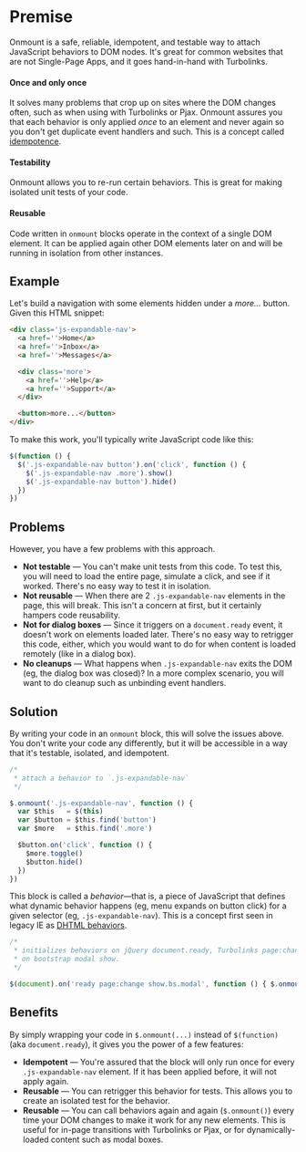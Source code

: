 # Premise

Onmount is a safe, reliable, idempotent, and testable way to attach JavaScript behaviors to DOM nodes. It's great for common websites that are not Single-Page Apps, and it goes hand-in-hand with Turbolinks.

#### Once and only once

It solves many problems that crop up on sites where the DOM changes often, such as when using with Turbolinks or Pjax. Onmount assures you that each behavior is only applied *once* to an element and never again so you don't get duplicate event handlers and such. This is a concept called [idempotence].

[idempotence]: https://en.wikipedia.org/wiki/Idempotence

#### Testability

Onmount allows you to re-run certain behaviors. This is great for making isolated unit tests of your code.

#### Reusable

Code written in `onmount` blocks operate in the context of a single DOM element. It can be applied again other DOM elements later on and will be running in isolation from other instances.

## Example

Let's build a navigation with some elements hidden under a *more...* button. Given this HTML snippet:

```html
<div class='js-expandable-nav'>
  <a href=''>Home</a>
  <a href=''>Inbox</a>
  <a href=''>Messages</a>

  <div class='more'>
    <a href=''>Help</a>
    <a href=''>Support</a>
  </div>

  <button>more...</button>
</div>
```

To make this work, you'll typically write JavaScript code like this:

```js
$(function () {
  $('.js-expandable-nav button').on('click', function () {
    $('.js-expandable-nav .more').show()
    $('.js-expandable-nav button').hide()
  })
})
```

## Problems

However, you have a few problems with this approach.

- **Not testable** — You can't make unit tests from this code. To test this, you will need to load the entire page, simulate a click, and see if it worked. There's no easy way to test it in isolation.
- **Not reusable** — When there are 2 `.js-expandable-nav` elements in the page, this will break. This isn't a concern at first, but it certainly hampers code reusability.
- **Not for dialog boxes** — Since it triggers on a `document.ready` event, it doesn't work on elements loaded later. There's no easy way to retrigger this code, either, which you would want to do for when content is loaded remotely (like in a dialog box).
- **No cleanups** — What happens when `.js-expandable-nav` exits the DOM (eg, the dialog box was closed)? In a more complex scenario, you will want to do cleanup such as unbinding event handlers.

## Solution

By writing your code in an `onmount` block, this will solve the issues above. You don't write your code any differently, but it will be accessible in a way that it's testable, isolated, and idempotent.

```js
/*
 * attach a behavior to `.js-expandable-nav`
 */

$.onmount('.js-expandable-nav', function () {
  var $this   = $(this)
  var $button = $this.find('button')
  var $more   = $this.find('.more')

  $button.on('click', function () {
    $more.toggle()
    $button.hide()
  })
})
```

This block is called a *behavior*—that is, a piece of JavaScript that defines what dynamic behavior happens (eg, menu expands on button click) for a given selector (eg, `.js-expandable-nav`). This is a concept first seen in legacy IE as [DHTML behaviors].

[DHTML behaviors]: https://msdn.microsoft.com/en-us/library/ms531079%28v=vs.85%29.aspx

```js
/*
 * initializes behaviors on jQuery document.ready, Turbolinks page:change, and
 * on bootstrap modal show.
 */

$(document).on('ready page:change show.bs.modal', function () { $.onmount() })
```

## Benefits

By simply wrapping your code in `$.onmount(...)` instead of `$(function)` (aka `document.ready`), it gives you the power of a few features:

* **Idempotent** — You're assured that the block will only run once for every `.js-expandable-nav` element. If it has been applied before, it will not apply again.
* **Reusable** — You can retrigger this behavior for tests. This allows you to create an isolated test for the behavior.
* **Reusable** — You can call behaviors again and again (`$.onmount()`) every time your DOM changes to make it work for any new elements. This is useful for in-page transitions with Turbolinks or Pjax, or for dynamically-loaded content such as modal boxes.

